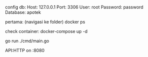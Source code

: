 config db:
Host: 127.0.0.1
Port: 3306
User: root
Password: password
Database: apotek



pertama: (navigasi ke folder)
docker ps

check container:
docker-compose up -d

go run ./cmd/main.go


API:HTTP on :8080

